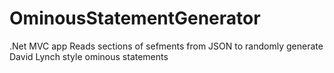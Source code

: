 # OminousStatementGenerator
 .Net MVC app 
 Reads sections of sefments from JSON to randomly generate David Lynch style ominous statements
